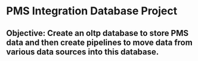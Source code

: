 # PMS Integration Database Project
## Objective: Create an oltp database to store PMS data and then create pipelines to move data from various data sources into this database.
